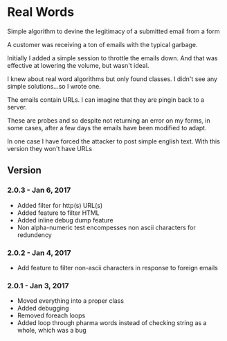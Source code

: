 # Real Words
Simple algorithm to devine the legitimacy of a submitted email from a form

A customer was receiving a ton of emails with the typical garbage.

Initially I added a simple session to throttle the emails down. And that was effective at lowering the volume, but wasn't ideal.

I knew about real word algorithms but only found classes. I didn't see any simple solutions...so I wrote one.

The emails contain URLs. I can imagine that they are pingin back to a server.

These are probes and so despite not returning an error on my forms, in some cases, after a few days the emails have been modified to adapt.

In one case I have forced the attacker to post simple english text. With this version they won't have URLs


## Version

### 2.0.3 - Jan 6, 2017

* Added filter for http(s) URL(s)
* Added feature to filter HTML
* Added inline debug dump feature
* Non alpha-numeric test encompesses non ascii characters for redundency

### 2.0.2 - Jan 4, 2017

* Add feature to filter non-ascii characters in response to foreign emails

### 2.0.1 - Jan 3, 2017

* Moved everything into a proper class
* Added debugging
* Removed foreach loops
* Added loop through pharma words instead of checking string as a whole, which was a bug